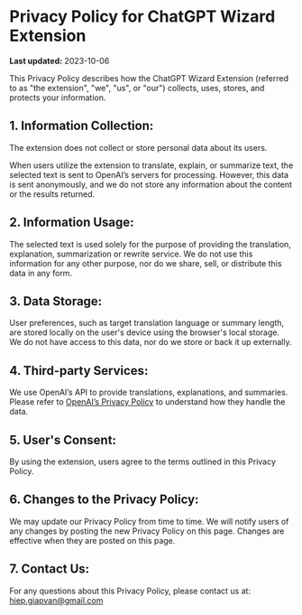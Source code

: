 # Privacy Policy for ChatGPT Wizard Extension

**Last updated:** 2023-10-06

This Privacy Policy describes how the ChatGPT Wizard Extension (referred to as "the extension", "we", "us", or "our") collects, uses, stores, and protects your information.

## 1. Information Collection:

The extension does not collect or store personal data about its users.

When users utilize the extension to translate, explain, or summarize text, the selected text is sent to OpenAI’s servers for processing. However, this data is sent anonymously, and we do not store any information about the content or the results returned.

## 2. Information Usage:

The selected text is used solely for the purpose of providing the translation, explanation, summarization or rewrite service. We do not use this information for any other purpose, nor do we share, sell, or distribute this data in any form.

## 3. Data Storage:

User preferences, such as target translation language or summary length, are stored locally on the user's device using the browser's local storage. We do not have access to this data, nor do we store or back it up externally.

## 4. Third-party Services:

We use OpenAI’s API to provide translations, explanations, and summaries. Please refer to [OpenAI’s Privacy Policy](https://www.openai.com/privacy-policy/) to understand how they handle the data.

## 5. User's Consent:

By using the extension, users agree to the terms outlined in this Privacy Policy.

## 6. Changes to the Privacy Policy:

We may update our Privacy Policy from time to time. We will notify users of any changes by posting the new Privacy Policy on this page. Changes are effective when they are posted on this page.

## 7. Contact Us:

For any questions about this Privacy Policy, please contact us at: hiep.giapvan@gmail.com
